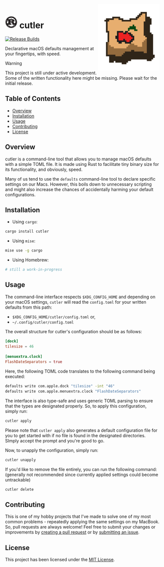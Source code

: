 <img src="assets/logo.png" width="200px" align="right">

# <img src="https://raw.githubusercontent.com/github/explore/80688e429a7d4ef2fca1e82350fe8e3517d3494d/topics/rust/rust.png" width="40px"> cutler

[![Release Builds](https://github.com/hitblast/cutler/actions/workflows/release.yml/badge.svg)](https://github.com/hitblast/cutler/actions/workflows/release.yml)

Declarative macOS defaults management at your fingertips, with speed.

> [!WARNING]
> This project is still under active development. Some of the
> written functionality here might be missing. Please wait for the initial
> release.

## Table of Contents

- [Overview](#overview)
- [Installation](#installation)
- [Usage](#usage)
- [Contributing](#contributing)
- [License](#license)

## Overview

cutler is a command-line tool that allows you to manage macOS defaults with a
simple TOML file. It is made using Rust to facilitate tiny binary size for its
functionality, and obviously, speed.

Many of us tend to use the `defaults` command-line tool to
declare specific settings on our Macs. However, this boils down to unnecessary
scripting and might also increase the chances of accidentally harming your
default configurations.

## Installation

- Using `cargo`:

```bash
cargo install cutler
```

- Using `mise`:

```bash
mise use -g cargo
```

- Using Homebrew:

```bash
# still a work-in-progress
```

## Usage

The command-line interface respects `$XDG_CONFIG_HOME` and depending on your
macOS settings, `cutler` will read the `config.toml` for your written defaults
from this path:

- `$XDG_CONFIG_HOME/cutler/config.toml` or,
- `~/.config/cutler/config.toml`

The overall structure for cutler's configuration should be as follows:

```toml
[dock]
tilesize = 46

[menuextra.clock]
FlashDateSeparators = true
```

Here, the following TOML code translates to the following command being executed:

```bash
defaults write com.apple.dock "tilesize" -int "46"
defaults write com.apple.menuextra.clock "FlashDateSeparators"
```

The interface is also type-safe and uses generic TOML parsing to ensure that the
types are designated properly. So, to apply this configuration, simply run:

```bash
cutler apply
```

Please note that `cutler apply` also generates a default configuration file for
you to get started with if no file is found in the designated directories.
SImply accept the prompt and you're good to go.

Now, to unapply the configuration, simply run:

```bash
cutler unapply
```

If you'd like to remove the file entirely, you can run the following command:
(generally not recommended since currently applied settings could become untrackable)

```bash
cutler delete
```

## Contributing

This is one of my hobby projects that I've made to solve one of my most common
problems - repeatedly applying the same settings on my MacBook. So, pull
requests are always welcome! Feel free to submit your changes or improvements by
[creating a pull request]() or by [submitting an issue]().

## License

This project has been licensed under the [MIT License](LICENSE).
